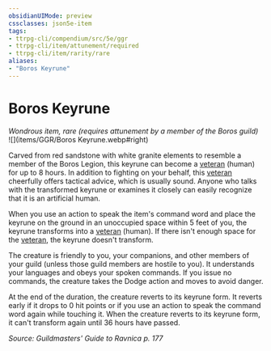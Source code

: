 ```yaml
---
obsidianUIMode: preview
cssclasses: json5e-item
tags:
- ttrpg-cli/compendium/src/5e/ggr
- ttrpg-cli/item/attunement/required
- ttrpg-cli/item/rarity/rare
aliases: 
- "Boros Keyrune"
---
```

# Boros Keyrune
*Wondrous item, rare (requires attunement by a member of the Boros guild)*  
![](items/GGR/Boros Keyrune.webp#right)  


Carved from red sandstone with white granite elements to resemble a member of the Boros Legion, this keyrune can become a [veteran](veteran.md) (human) for up to 8 hours. In addition to fighting on your behalf, this [veteran](veteran.md) cheerfully offers tactical advice, which is usually sound. Anyone who talks with the transformed keyrune or examines it closely can easily recognize that it is an artificial human.

When you use an action to speak the item's command word and place the keyrune on the ground in an unoccupied space within 5 feet of you, the keyrune transforms into a [veteran](veteran.md) (human). If there isn't enough space for the [veteran](veteran.md), the keyrune doesn't transform.

The creature is friendly to you, your companions, and other members of your guild (unless those guild members are hostile to you). It understands your languages and obeys your spoken commands. If you issue no commands, the creature takes the Dodge action and moves to avoid danger.

At the end of the duration, the creature reverts to its keyrune form. It reverts early if it drops to 0 hit points or if you use an action to speak the command word again while touching it. When the creature reverts to its keyrune form, it can't transform again until 36 hours have passed.

*Source: Guildmasters' Guide to Ravnica p. 177*